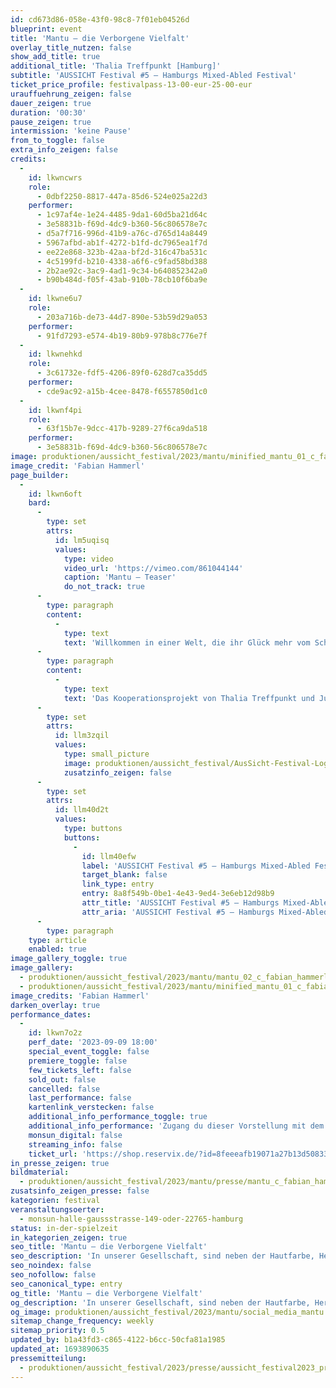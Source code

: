 ```yaml
---
id: cd673d86-058e-43f0-98c8-7f01eb04526d
blueprint: event
title: 'Mantu – die Verborgene Vielfalt'
overlay_title_nutzen: false
show_add_title: true
additional_title: 'Thalia Treffpunkt [Hamburg]'
subtitle: 'AUSSICHT Festival #5 – Hamburgs Mixed-Abled Festival'
ticket_price_profile: festivalpass-13-00-eur-25-00-eur
urauffuehrung_zeigen: false
dauer_zeigen: true
duration: '00:30'
pause_zeigen: true
intermission: 'keine Pause'
from_to_toggle: false
extra_info_zeigen: false
credits:
  -
    id: lkwncwrs
    role:
      - 0dbf2250-8817-447a-85d6-524e025a22d3
    performer:
      - 1c97af4e-1e24-4485-9da1-60d5ba21d64c
      - 3e58831b-f69d-4dc9-b360-56c806578e7c
      - d5a7f716-996d-41b9-a76c-d765d14a8449
      - 5967afbd-ab1f-4272-b1fd-dc7965ea1f7d
      - ee22e868-323b-42aa-bf2d-316c47ba531c
      - 4c5199fd-b210-4338-a6f6-c9fad58bd388
      - 2b2ae92c-3ac9-4ad1-9c34-b640852342a0
      - b90b484d-f05f-43ab-910b-78cb10f6ba9e
  -
    id: lkwne6u7
    role:
      - 203a716b-de73-44d7-890e-53b59d29a053
    performer:
      - 91fd7293-e574-4b19-80b9-978b8c776e7f
  -
    id: lkwnehkd
    role:
      - 3c61732e-fdf5-4206-89f0-628d7ca35dd5
    performer:
      - cde9ac92-a15b-4cee-8478-f6557850d1c0
  -
    id: lkwnf4pi
    role:
      - 63f15b7e-9dcc-417b-9289-27f6ca9da518
    performer:
      - 3e58831b-f69d-4dc9-b360-56c806578e7c
image: produktionen/aussicht_festival/2023/mantu/minified_mantu_01_c_fabian_hammerl.jpg
image_credit: 'Fabian Hammerl'
page_builder:
  -
    id: lkwn6oft
    bard:
      -
        type: set
        attrs:
          id: lm5uqisq
          values:
            type: video
            video_url: 'https://vimeo.com/861044144'
            caption: 'Mantu – Teaser'
            do_not_track: true
      -
        type: paragraph
        content:
          -
            type: text
            text: 'Willkommen in einer Welt, die ihr Glück mehr vom Schein als vom Sein abhängig macht. Bei uns, in unserer heutigen Gesellschaft, sind neben der Hautfarbe, Herkunft und dem Glauben vor allem die Farbe der Haare entscheidend, ja sogar ein ausschlaggebendes Kriterium, dass das Schicksal und die sozialen Aufstiegschancen eines Menschen bestimmt. Was bedeutet das für unsere Welt? Für jeden Einzelnen von uns? Wir bringen die etablierte, gesellschaftliche Ordnung durcheinander und machen sie bunt! Wenn wir das tun, was bleibt übrig? Chaos! Meine Haarfarbe ist das Chaos. Und wisst ihr was Chaos ist? Es ist fair!'
      -
        type: paragraph
        content:
          -
            type: text
            text: 'Das Kooperationsprojekt von Thalia Treffpunkt und Jugendmigrationsdienst des CJD Hamburg ist Teil des Internationalen Cafés Embassy of Hope. Das Projekt wird von FREIRÄUME! Initiative für kulturelle Integrationsprojekte gefördert.'
      -
        type: set
        attrs:
          id: llm3zqil
          values:
            type: small_picture
            image: produktionen/aussicht_festival/AusSicht-Festival-Logo-Rechteck.jpg
            zusatzinfo_zeigen: false
      -
        type: set
        attrs:
          id: llm40d2t
          values:
            type: buttons
            buttons:
              -
                id: llm40efw
                label: 'AUSSICHT Festival #5 – Hamburgs Mixed-Abled Festival'
                target_blank: false
                link_type: entry
                entry: 8a8f549b-0be1-4e43-9ed4-3e6eb12d98b9
                attr_title: 'AUSSICHT Festival #5 – Hamburgs Mixed-Abled Festival'
                attr_aria: 'AUSSICHT Festival #5 – Hamburgs Mixed-Abled Festival'
      -
        type: paragraph
    type: article
    enabled: true
image_gallery_toggle: true
image_gallery:
  - produktionen/aussicht_festival/2023/mantu/mantu_02_c_fabian_hammerl.jpg
  - produktionen/aussicht_festival/2023/mantu/minified_mantu_01_c_fabian_hammerl.jpg
image_credits: 'Fabian Hammerl'
darken_overlay: true
performance_dates:
  -
    id: lkwn7o2z
    perf_date: '2023-09-09 18:00'
    special_event_toggle: false
    premiere_toggle: false
    few_tickets_left: false
    sold_out: false
    cancelled: false
    last_performance: false
    kartenlink_verstecken: false
    additional_info_performance_toggle: true
    additional_info_performance: 'Zugang du dieser Vorstellung mit dem Festivalpass [AUSSICHT Festival 2023] oder einem Ticket der Theaternacht Hamburg 2023.'
    monsun_digital: false
    streaming_info: false
    ticket_url: 'https://shop.reservix.de/?id=8feeeafb19071a27b13d5083379d95183e9ab490f2f135faf80b2fecfc1ba00f2aba7ad8945f4a4292549eb86feddc1b&vID=7337&eventGrpID=444675'
in_presse_zeigen: true
bildmaterial:
  - produktionen/aussicht_festival/2023/mantu/presse/mantu_c_fabian_hammerl_monsun_aussicht_festival_2023..zip
zusatsinfo_zeigen_presse: false
kategorien: festival
veranstaltungsoerter:
  - monsun-halle-gaussstrasse-149-oder-22765-hamburg
status: in-der-spielzeit
in_kategorien_zeigen: true
seo_title: 'Mantu – die Verborgene Vielfalt'
seo_description: 'In unserer Gesellschaft, sind neben der Hautfarbe, Herkunft und dem Glauben vor allem die Farbe der Haare entscheidend. Was bedeutet das für unsere Welt?'
seo_noindex: false
seo_nofollow: false
seo_canonical_type: entry
og_title: 'Mantu – die Verborgene Vielfalt'
og_description: 'In unserer Gesellschaft, sind neben der Hautfarbe, Herkunft und dem Glauben vor allem die Farbe der Haare entscheidend. Was bedeutet das für unsere Welt?'
og_image: produktionen/aussicht_festival/2023/mantu/social_media_mantu.jpg
sitemap_change_frequency: weekly
sitemap_priority: 0.5
updated_by: b1a43fd3-c865-4122-b6cc-50cfa81a1985
updated_at: 1693890635
pressemitteilung:
  - produktionen/aussicht_festival/2023/presse/aussicht_festival2023_pressemitteilung_monsun.theater.pdf
---
```

